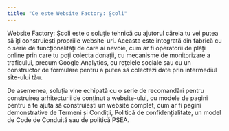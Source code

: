 ```yaml
---
title: "Ce este Website Factory: Școli"
---
```


Website Factory: Școli este o soluție tehnică cu ajutorul căreia tu vei
putea să îți construiești propriile website-uri. Aceasta este integrată
din fabrică cu o serie de funcționalități de care ai nevoie, cum ar fi
operatorii de plăți online prin care tu poți colecta donații, cu
mecanisme de monitorizare a traficului, precum Google Analytics, cu
rețelele sociale sau cu un constructor de formulare pentru a putea să
colectezi date prin intermediul site-ului tău.

De asemenea, soluția vine echipată cu o serie de recomandări pentru
construirea arhitecturii de conținut a website-ului, cu modele de pagini
pentru a te ajuta să construiești un website complet, cum ar fi pagini
demonstrative de Termeni și Condiții, Politică de confidențialitate, un
model de Code de Conduită sau de politică PSEA.
